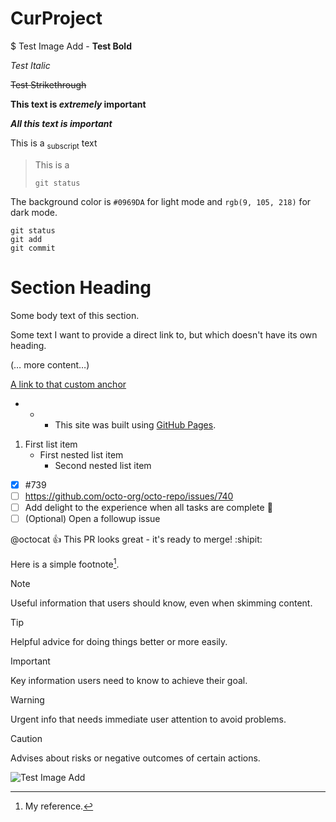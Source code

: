 # CurProject

$ Test Image Add -
**Test Bold**

*Test Italic*

~~Test Strikethrough~~

**This text is _extremely_ important**

***All this text is important***

This is a <sub>subscript</sub> text

>This is a
>
>`git status`

The background color is 	`#0969DA` for light mode and `rgb(9, 105, 218)` for dark mode.

```
git status
git add
git commit
```

# Section Heading

Some body text of this section.

<a name="my-custom-anchor-point"></a>
Some text I want to provide a direct link to, but which doesn't have its own heading.

(… more content…)

[A link to that custom anchor](#my-custom-anchor-point)

- * + This site was built using [GitHub Pages](https://pages.github.com/).
1. First list item
   - First nested list item
     - Second nested list item

- [x] #739
- [ ] https://github.com/octo-org/octo-repo/issues/740
- [ ] Add delight to the experience when all tasks are complete :tada:
- [ ] \(Optional) Open a followup issue

@octocat :+1: This PR looks great - it's ready to merge! :shipit:

Here is a simple footnote[^1].

[^1]: My reference.

> [!NOTE]
> Useful information that users should know, even when skimming content.

> [!TIP]
> Helpful advice for doing things better or more easily.

> [!IMPORTANT]
> Key information users need to know to achieve their goal.

> [!WARNING]
> Urgent info that needs immediate user attention to avoid problems.

> [!CAUTION]
> Advises about risks or negative outcomes of certain actions.

<!-- This content will not appear in the rendered Markdown -->

![Test Image Add](https://cdn.gamedevmarket.net/wp-content/uploads/20210528152537/9cb21476fdff64c65d500df4b9cbe66d.png)
